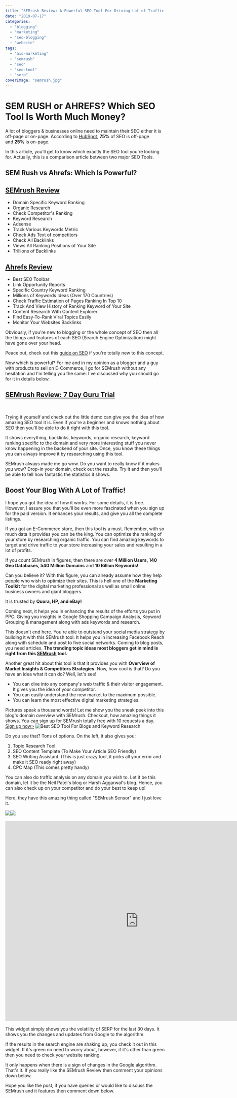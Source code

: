 ```yaml
---
title: "SEMrush Review: A Powerful SEO Tool For Driving Lot of Traffic!"
date: "2019-07-17"
categories: 
  - "blogging"
  - "marketing"
  - "seo-blogging"
  - "website"
tags: 
  - "aio-marketing"
  - "semrush"
  - "seo"
  - "seo-tool"
  - "serp"
coverImage: "semrush.jpg"
---
```


# SEM RUSH or AHREFS? Which SEO Tool Is Worth Much Money?

A lot of bloggers & businesses online need to maintain their SEO either it is off-page or on-page. According to [HubSpot](https://blog.hubspot.com/insiders/seo-facts), **75%** of SEO is off-page and **25%** is on-page.

In this article, you'll get to know which exactly the SEO tool you're looking for. Actually, this is a comparison article between two major SEO Tools.

## SEM Rush vs Ahrefs: Which Is Powerful?

## [SEMrush Review](https://www.semrush.com/sem/?ref=5153695998&refer_source=&utm_source=berush&utm_medium=promo&utm_campaign=link)

- Domain Specific Keyword Ranking
- Organic Research
- Check Competitor's Ranking
- Keyword Research
- Adsense
- Track Various Keywords Metric
- Check Ads Text of competitors
- Check All Backlinks
- Views All Ranking Positions of Your Site
- Trillions of Backlinks

## [Ahrefs Review](https://ahrefs.com/pricing)

- Best SEO Toolbar
- Link Opportunity Reports
- Specific Country Keyword Ranking
- Millions of Keywords Ideas (Over 170 Countries)
- Check Traffic Estimation of Pages Ranking In Top 10
- Track And View History of Ranking Keyword of Your Site
- Content Research With Content Explorer
- Find Easy-To-Rank Viral Topics Easily
- Monitor Your Websites Backlinks

Obviously, if you're new to blogging or the whole concept of SEO then all the things and features of each SEO (Search Engine Optimization) might have gone over your head.

Peace out, check out this [guide on SEO](https://sastaeinstein.com/2018/10/how-to-improve-your-website-ranking-starting-a-successful-blog.html) if you're totally new to this concept.

Now which is powerful? For me and in my opinion as a blogger and a guy with products to sell on E-Commerce, I go for SEMrush without any hesitation and I'm telling you the same. I've discussed why you should go for it in details below.

## [SEMrush Review: 7 Day Guru Trial](https://www.semrush.com/sem/?ref=5153695998&refer_source=&utm_source=berush&utm_medium=promo&utm_campaign=link)

[![SEMrush](images/720x300_en.png)](//www.semrush.com/sem/?ref=5153695998&refer_source=&utm_source=berush&utm_medium=promo&utm_campaign=banner "SEMrush")

Trying it yourself and check out the little demo can give you the idea of how amazing SEO tool it is. Even if you're a beginner and knows nothing about SEO then you'll be able to do it right with this tool.

It shows everything, backlinks, keywords, organic research, keyword ranking specific to the domain and very more interesting stuff you never know happening in the backend of your site. Once, you know these things you can always improve it by researching using this tool.

SEMrush always made me go wow. Do you want to really know if it makes you wow? Drop-in your domain, check out the results. Try it and then you'll be able to tell how fantastic the statistics it shows.

## Boost Your Blog With A Lot of Traffic!

I hope you got the idea of how it works. For some details, it is free. However, I assure you that you'll be even more fascinated when you sign up for the paid version. It enhances your results, and give you all the complete listings. 

If you got an E-Commerce store, then this tool is a must. Remember, with so much data it provides you can be the king. You can optimize the ranking of your store by researching organic traffic. You can find amazing keywords to target and drive traffic to your store increasing your sales and resulting in a lot of profits.

If you count SEMrush in figures, then there are over **4 Million Users, 140 Geo Databases, 540 Million Domains** and **10 Billion Keywords!**

Can you believe it? With this figure, you can already assume how they help people who wish to optimize their sites. This is hell one of the **Marketing Toolkit** for the digital marketing professional as well as small online business owners and giant bloggers.

It is trusted by **Quora, HP, and eBay!**

Coming next, it helps you in enhancing the results of the efforts you put in PPC. Giving you insights in Google Shopping Campaign Analysis, Keyword Grouping & management along with ads keywords and research.

This doesn't end here. You're able to outstand your social media strategy by building it with this SEMrush tool. It helps you in increasing Facebook Reach along with schedule and post to five social networks. Coming to blog posts, you need articles. **The trending topic ideas most bloggers get in mind is right from this [SEMrush](https://www.semrush.com/sem/?ref=5153695998&refer_source=&utm_source=berush&utm_medium=promo&utm_campaign=link) tool.**

Another great hit about this tool is that it provides you with **Overview of Market Insights & Competitors Strategies.** Now, how cool is that? Do you have an idea what it can do? Well, let's see!

- You can dive into any company's web traffic & their visitor engagement. It gives you the idea of your competitor.
- You can easily understand the new market to the maximum possible.
- You can learn the most effective digital marketing strategies.

Pictures speak a thousand words! Let me show you the sneak peek into this blog's domain overview with SEMrush. Checkout, how amazing things it shows. You can sign up for SEMrush totally free with 10 requests a day. [Sign up now>](https://www.semrush.com/sem/?ref=5153695998&refer_source=&utm_source=berush&utm_medium=promo&utm_campaign=link) ![Best SEO Tool For Blogs and Keyword Research](images/SEMrushjpg-1024x555.jpg)

Do you see that? Tons of options. On the left, it also gives you:

1. Topic Research Tool
2. SEO Content Template (To Make Your Article SEO Friendly)
3. SEO Writing Assistant. (This is just crazy tool, it picks all your error and make it SEO ready right away)
4. CPC Map (This comes pretty handy)

You can also do traffic analysis on any domain you wish to. Let it be this domain, let it be the Neil Patel's blog or Harsh Aggarwal's blog. Hence, you can also check up on your competitor and do your best to keep up!

Here, they have this amazing thing called "SEMrush Sensor" and I just love it. 

![](https://t.myvisualiq.net/impression_pixel?r=000&et=i&ago=212&ao=882&aca=affiliate_link&si=affiliate_site&ci=sensor_widget&pi=&ad=-4&advt=5153695998&chnl=-4&vndr=1316&sz=9323&u=us&pt=i)![](https://tapestry.tapad.com/tapestry/1?ta_partner_id=950&ta_redirect=https%3A%2F%2Ft.myvisualiq.net%2Fsync%3Fprid%3D1001%26ao%3D0%26pruuid%3DTAPAD_%24%7BIDS%3Akey%7D) 

<iframe width="840" height="630" src="https://www.semrush.com/sensor/static/widget/us/l/?ref=5153695998&amp;refer_source=&amp;utm_source=berush&amp;utm_medium=promo&amp;utm_campaign=sensor" frameborder="0" scrolling="no" allowtransparency="true"></iframe>

This widget simply shows you the volatility of SERP for the last 30 days. It shows you the changes and updates from Google to the algorithm. 

If the results in the search engine are shaking up, you check it out in this widget. If it's green no need to worry about, however, if it's other than green then you need to check your website ranking. 

It only happens when there is a sign of changes in the Google algorithm. That's it. If you really like the SEMrush Review then comment your opinions down below.

Hope you like the post, if you have queries or would like to discuss the SEMrush and it features then comment down below.
